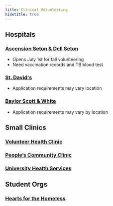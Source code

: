 ```yaml
---
title: Clinical Volunteering
hidetitle: true
---
```


## **Hospitals**

### [Ascension Seton & Dell Seton](https://supportseton.org/volunteer/apply-now/)

* Opens July 1st for fall volunteering
* Need vaccination records and TB blood test 

### [St. David's](https://stdavids.com/about/volunteering/)

* Application requirements may vary location

### [Baylor Scott & White](https://www.bswhealth.com/locations/round-rock/about/become-a-volunteer)

* Application requirements may vary by location

## **Small Clinics**

### [Volunteer Health Clinic](http://www.volclinic.org/volunteer.html)

### [People’s Community Clinic](https://www.austinpcc.org/support/volunteer/)

### [University Health Services](https://www.healthyhorns.utexas.edu/clinicvolunteer.html)

## **Student Orgs**

### [Hearts for the Homeless](https://utexas.campuslabs.com/engage/organization/h4haustin)